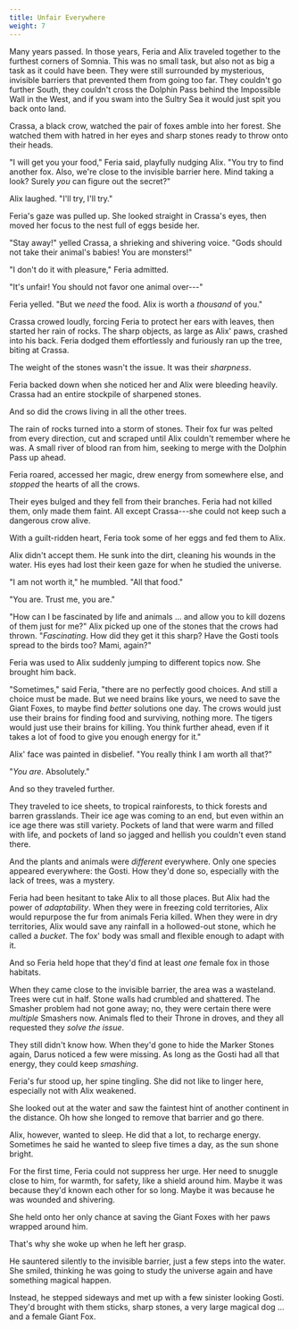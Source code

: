 ```yaml
---
title: Unfair Everywhere
weight: 7
---
```

Many years passed. In those years, Feria and Alix traveled together to the furthest corners of Somnia. This was no small task, but also not as big a task as it could have been. They were still surrounded by mysterious, invisible barriers that prevented them from going too far. They couldn't go further South, they couldn't cross the Dolphin Pass behind the Impossible Wall in the West, and if you swam into the Sultry Sea it would just spit you back onto land.

Crassa, a black crow, watched the pair of foxes amble into her forest. She watched them with hatred in her eyes and sharp stones ready to throw onto their heads.

"I will get you your food," Feria said, playfully nudging Alix. "You try to find another fox. Also, we're close to the invisible barrier here. Mind taking a look? Surely _you_ can figure out the secret?"

Alix laughed. "I'll try, I'll try."

Feria's gaze was pulled up. She looked straight in Crassa's eyes, then moved her focus to the nest full of eggs beside her.

"Stay away!" yelled Crassa, a shrieking and shivering voice. "Gods should not take their animal's babies! You are monsters!"

"I don't do it with pleasure," Feria admitted. 

"It's unfair! You should not favor one animal over---"

Feria yelled. "But we _need_ the food. Alix is worth a _thousand_ of you."

Crassa crowed loudly, forcing Feria to protect her ears with leaves, then started her rain of rocks. The sharp objects, as large as Alix' paws, crashed into his back. Feria dodged them effortlessly and furiously ran up the tree, biting at Crassa.

The weight of the stones wasn't the issue. It was their _sharpness_.

Feria backed down when she noticed her and Alix were bleeding heavily. Crassa had an entire stockpile of sharpened stones.

And so did the crows living in all the other trees.

The rain of rocks turned into a storm of stones. Their fox fur was pelted from every direction, cut and scraped until Alix couldn't remember where he was. A small river of blood ran from him, seeking to merge with the Dolphin Pass up ahead.

Feria roared, accessed her magic, drew energy from somewhere else, and _stopped_ the hearts of all the crows.

Their eyes bulged and they fell from their branches. Feria had not killed them, only made them faint. All except Crassa---she could not keep such a dangerous crow alive.

With a guilt-ridden heart, Feria took some of her eggs and fed them to Alix.

Alix didn't accept them. He sunk into the dirt, cleaning his wounds in the water. His eyes had lost their keen gaze for when he studied the universe.

"I am not worth it," he mumbled. "All that food."

"You are. Trust me, you are."

"How can I be fascinated by life and animals ... and allow you to kill dozens of them just for me?" Alix picked up one of the stones that the crows had thrown. "_Fascinating_. How did they get it this sharp? Have the Gosti tools spread to the birds too? Mami, again?"

Feria was used to Alix suddenly jumping to different topics now. She brought him back. 

"Sometimes," said Feria, "there are no perfectly good choices. And still a choice must be made. But we need brains like yours, we need to save the Giant Foxes, to maybe find _better_ solutions one day. The crows would just use their brains for finding food and surviving, nothing more. The tigers would just use their brains for killing. You think further ahead, even if it takes a lot of food to give you enough energy for it."

Alix' face was painted in disbelief. "You really think I am worth all that?"

"_You are_. Absolutely."

And so they traveled further.

They traveled to ice sheets, to tropical rainforests, to thick forests and barren grasslands. Their ice age was coming to an end, but even within an ice age there was still variety. Pockets of land that were warm and filled with life, and pockets of land so jagged and hellish you couldn't even stand there.

And the plants and animals were _different_ everywhere. Only one species appeared everywhere: the Gosti. How they'd done so, especially with the lack of trees, was a mystery.

Feria had been hesitant to take Alix to all those places. But Alix had the power of _adaptability_. When they were in freezing cold territories, Alix would repurpose the fur from animals Feria killed. When they were in dry territories, Alix would save any rainfall in a hollowed-out stone, which he called a _bucket_. The fox' body was small and flexible enough to adapt with it.

And so Feria held hope that they'd find at least _one_ female fox in those habitats.

When they came close to the invisible barrier, the area was a wasteland. Trees were cut in half. Stone walls had crumbled and shattered. The Smasher problem had not gone away; no, they were certain there were _multiple_ Smashers now. Animals fled to their Throne in droves, and they all requested they _solve the issue_.

They still didn't know how. When they'd gone to hide the Marker Stones again, Darus noticed a few were missing. As long as the Gosti had all that energy, they could keep _smashing_.

Feria's fur stood up, her spine tingling. She did not like to linger here, especially not with Alix weakened. 

She looked out at the water and saw the faintest hint of another continent in the distance. Oh how she longed to remove that barrier and go there.

Alix, however, wanted to sleep. He did that a lot, to recharge energy. Sometimes he said he wanted to sleep five times a day, as the sun shone bright.

For the first time, Feria could not suppress her urge. Her need to snuggle close to him, for warmth, for safety, like a shield around him. Maybe it was because they'd known each other for so long. Maybe it was because he was wounded and shivering.

She held onto her only chance at saving the Giant Foxes with her paws wrapped around him.

That's why she woke up when he left her grasp.

He sauntered silently to the invisible barrier, just a few steps into the water. She smiled, thinking he was going to study the universe again and have something magical happen.

Instead, he stepped sideways and met up with a few sinister looking Gosti. They'd brought with them sticks, sharp stones, a very large magical dog ... and a female Giant Fox.